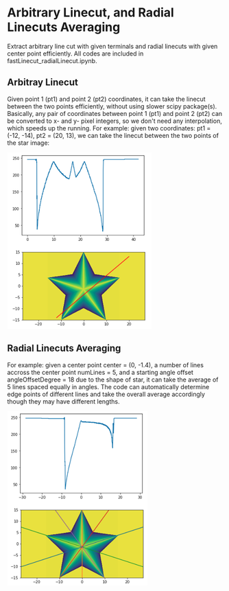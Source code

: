 # Arbitrary Linecut, and Radial Linecuts Averaging
Extract arbitrary line cut with given terminals and radial linecuts with given center point efficiently. All codes are included in fastLinecut_radialLinecut.ipynb. 
## Arbitray Linecut
Given point 1 (pt1) and point 2 (pt2) coordinates, it can take the linecut between the two points efficiently, without using slower scipy package(s). Basically, any pair of coordinates between point 1 (pt1) and point 2 (pt2) can be converted to x- and y- pixel integers, so we don't need any interpolation, which speeds up the running.
For example: given two coordinates:
pt1 = (-12, -14),
pt2 = (20, 13),
we can take the linecut between the two points of the star image:

![Alt text](./screenshot1.png)
## Radial Linecuts Averaging
For example: given a center point center = (0, -1.4), a number of lines accross the center point numLines = 5, and a starting angle offset angleOffsetDegree = 18 due to the shape of star, it can take the average of 5 lines spaced equally in angles. The code can automatically determine edge points of different lines and take the overall average accordingly though they may have different lengths.

![Alt text](./screenshot2.png)

